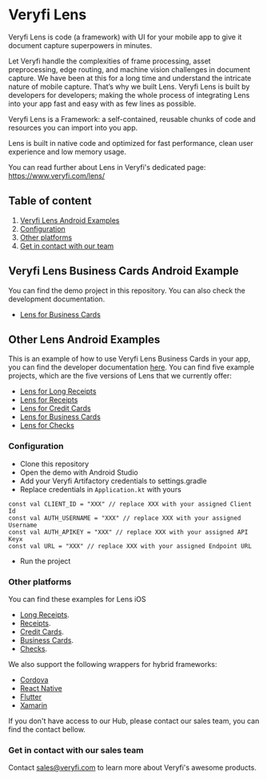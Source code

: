 # Veryfi Lens
Veryfi Lens is code (a framework) with UI for your mobile app to give it document capture superpowers in minutes.

Let Veryfi handle the complexities of frame processing, asset preprocessing, edge routing, and machine vision challenges in document capture. We have been at this for a long time and understand the intricate nature of mobile capture. That’s why we built Lens. Veryfi Lens is built by developers for developers; making the whole process of integrating Lens into your app fast and easy with as few lines as possible.

Veryfi Lens is a Framework: a self-contained, reusable chunks of code and resources you can import into you app.

Lens is built in native code and optimized for fast performance, clean user experience and low memory usage.

You can read further about Lens in Veryfi's dedicated page: https://www.veryfi.com/lens/

## Table of content
1. [Veryfi Lens Android Examples](#examples)
2. [Configuration](#configuration)
3. [Other platforms](#other_platforms)
4. [Get in contact with our team](#contact)

## Veryfi Lens Business Cards Android Example <a name="example"></a>
You can find the demo project in this repository. You can also check the development documentation.
- [Lens for Business Cards]()
## Other Lens Android Examples <a name="examples"></a>
This is an example of how to use Veryfi Lens Business Cards in your app, you can find the developer documentation [here](AndroidLensBusinessCards.pdf).
You can find five example projects, which are the five versions of Lens that we currently offer:
- [Lens for Long Receipts](https://github.com/veryfi/veryfi-lens-long-receipts-android-demo)
- [Lens for Receipts](https://github.com/veryfi/veryfi-lens-receipts-android-demo)
- [Lens for Credit Cards](https://github.com/veryfi/veryfi-lens-credit-cards-android-demo)
- [Lens for Business Cards](https://github.com/veryfi/veryfi-lens-business-cards-android-demo)
- [Lens for Checks](https://github.com/veryfi/veryfi-lens-checks-android-demo)

### Configuration <a name="configuration"></a>
- Clone this repository
- Open the demo with Android Studio
- Add your Veryfi Artifactory credentials to settings.gradle
- Replace credentials in `Application.kt` with yours
```
const val CLIENT_ID = "XXX" // replace XXX with your assigned Client Id
const val AUTH_USERNAME = "XXX" // replace XXX with your assigned Username
const val AUTH_APIKEY = "XXX" // replace XXX with your assigned API Keyx
const val URL = "XXX" // replace XXX with your assigned Endpoint URL
```
- Run the project

### Other platforms <a name="other_platforms"></a>
You can find these examples for Lens iOS 
- [Long Receipts](https://github.com/veryfi/veryfi-lens-long-receipts-ios-demo).
- [Receipts](https://github.com/veryfi/veryfi-lens-receipts-ios-demo).
- [Credit Cards](https://github.com/veryfi/veryfi-lens-credit-cards-ios-demo).
- [Business Cards](https://github.com/veryfi/veryfi-lens-business-cards-ios-demo).
- [Checks](https://github.com/veryfi/veryfi-lens-checks-ios-demo).

We also support the following wrappers for hybrid frameworks:
- [Cordova](https://hub.veryfi.com/lens/docs/cordova/)
- [React Native](https://hub.veryfi.com/lens/docs/react-native/)
- [Flutter](https://hub.veryfi.com/lens/docs/flutter/)
- [Xamarin](https://hub.veryfi.com/lens/docs/xamarin/)

If you don't have access to our Hub, please contact our sales team, you can find the contact bellow.

### Get in contact with our sales team <a name="contact"></a>
Contact sales@veryfi.com to learn more about Veryfi's awesome products.
